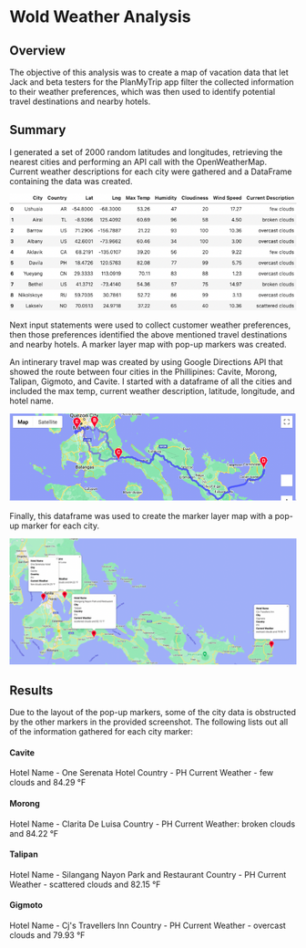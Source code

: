 # Wold Weather Analysis

## Overview
The objective of this analysis was to create a map of vacation data that let Jack and beta testers for the PlanMyTrip app filter the collected information to their weather preferences, which was then used to identify potential travel destinations and nearby hotels.

## Summary
I generated a set of 2000 random latitudes and longitudes, retrieving the nearest cities and performing an API call with the OpenWeatherMap. Current weather descriptions for each city were gathered and a DataFrame containing the data was created.

![City Data Dataframe](https://github.com/jstearns1988/Wold_Weather_Analysis/blob/main/City%20Data%20Dataframe.png)

Next input statements were used to collect customer weather preferences, then those preferences identified the above mentioned travel destinations and nearby hotels. A marker layer map with pop-up markers was created.

An intinerary travel map was created by using Google Directions API that showed the route between four cities in the Phillipines: Cavite, Morong, Talipan, Gigmoto, and Cavite. I started with a dataframe of all the cities and included the max temp, current weather description, latitude, longitude, and hotel name.

![Itinerary Travel Map](https://github.com/jstearns1988/Wold_Weather_Analysis/blob/main/Vacation_Itinerary/WeatherPy_travel_map.png)

Finally, this dataframe was used to create the marker layer map with a pop-up marker for each city. 

![Marker Layer Map](https://github.com/jstearns1988/Wold_Weather_Analysis/blob/main/Vacation_Itinerary/WeatherPy_travel_map_markers.png)

## Results
Due to the layout of the pop-up markers, some of the city data is obstructed by the other markers in the provided screenshot. The following lists out all of the information gathered for each city marker:

#### Cavite
Hotel Name - One Serenata Hotel
Country - PH
Current Weather - few clouds and 84.29 °F

#### Morong
Hotel Name - Clarita De Luisa
Country - PH
Current Weather: broken clouds and 84.22 °F

#### Talipan
Hotel Name - Silangang Nayon Park and Restaurant
Country - PH
Current Weather - scattered clouds and 82.15 °F

#### Gigmoto
Hotel Name - Cj's Travellers Inn
Country - PH
Current Weather - overcast clouds and 79.93 °F
